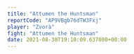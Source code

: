 ```yaml
---
title: "Attumen the Huntsman"
reportCode: "AP9VBgb76dTW3Fxj"
player: "Zvorà"
fight: "Attumen the Huntsman"
date: 2021-08-30T19:10:09.637000+00:00
---
```

